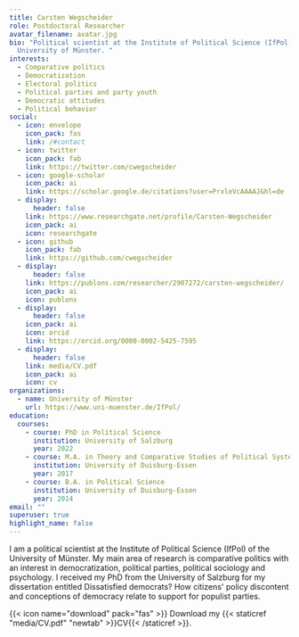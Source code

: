 ```yaml
---
title: Carsten Wegscheider
role: Postdoctoral Researcher
avatar_filename: avatar.jpg
bio: "Political scientist at the Institute of Political Science (IfPol) of the
  University of Münster. "
interests:
  - Comparative politics
  - Democratization
  - Electoral politics
  - Political parties and party youth
  - Democratic attitudes
  - Political behavior
social:
  - icon: envelope
    icon_pack: fas
    link: /#contact
  - icon: twitter
    icon_pack: fab
    link: https://twitter.com/cwegscheider
  - icon: google-scholar
    icon_pack: ai
    link: https://scholar.google.de/citations?user=PrxleVcAAAAJ&hl=de
  - display:
      header: false
    link: https://www.researchgate.net/profile/Carsten-Wegscheider
    icon_pack: ai
    icon: researchgate
  - icon: github
    icon_pack: fab
    link: https://github.com/cwegscheider
  - display:
      header: false
    link: https://publons.com/researcher/2907272/carsten-wegscheider/
    icon_pack: ai
    icon: publons
  - display:
      header: false
    icon_pack: ai
    icon: orcid
    link: https://orcid.org/0000-0002-5425-7595
  - display:
      header: false
    link: media/CV.pdf
    icon_pack: ai
    icon: cv
organizations:
  - name: University of Münster
    url: https://www.uni-muenster.de/IfPol/
education:
  courses:
    - course: PhD in Political Science
      institution: University of Salzburg
      year: 2022
    - course: M.A. in Theory and Comparative Studies of Political Systems in Transition
      institution: University of Duisburg-Essen
      year: 2017
    - course: B.A. in Political Science
      institution: University of Duisburg-Essen
      year: 2014
email: ""
superuser: true
highlight_name: false
---
```

I am a political scientist at the Institute of Political Science (IfPol) of the University of Münster. My main area of research is comparative politics with an interest in democratization, political parties, political sociology and psychology. I received my PhD from the University of Salzburg for my dissertation entitled Dissatisfied democrats? How citizens' policy discontent and conceptions of democracy relate to support for populist parties.

{{< icon name="download" pack="fas" >}} Download my {{< staticref "media/CV.pdf" "newtab" >}}CV{{< /staticref >}}.